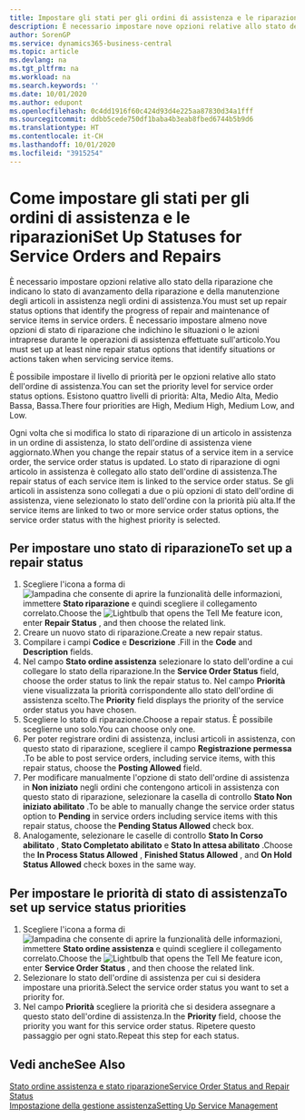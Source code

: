 ```yaml
---
title: Impostare gli stati per gli ordini di assistenza e le riparazioni | Documenti Microsoft
description: È necessario impostare nove opzioni relative allo stato della riparazione che indicano lo stato di avanzamento della riparazione e della manutenzione degli articoli in assistenza negli ordini di assistenza.
author: SorenGP
ms.service: dynamics365-business-central
ms.topic: article
ms.devlang: na
ms.tgt_pltfrm: na
ms.workload: na
ms.search.keywords: ''
ms.date: 10/01/2020
ms.author: edupont
ms.openlocfilehash: 0c4dd1916f60c424d93d4e225aa87830d34a1fff
ms.sourcegitcommit: ddbb5cede750df1baba4b3eab8fbed6744b5b9d6
ms.translationtype: HT
ms.contentlocale: it-CH
ms.lasthandoff: 10/01/2020
ms.locfileid: "3915254"
---
```

# <a name="set-up-statuses-for-service-orders-and-repairs"></a><span data-ttu-id="5a14f-103">Come impostare gli stati per gli ordini di assistenza e le riparazioni</span><span class="sxs-lookup"><span data-stu-id="5a14f-103">Set Up Statuses for Service Orders and Repairs</span></span>
<span data-ttu-id="5a14f-104">È necessario impostare opzioni relative allo stato della riparazione che indicano lo stato di avanzamento della riparazione e della manutenzione degli articoli in assistenza negli ordini di assistenza.</span><span class="sxs-lookup"><span data-stu-id="5a14f-104">You must set up repair status options that identify the progress of repair and maintenance of service items in service orders.</span></span> <span data-ttu-id="5a14f-105">È necessario impostare almeno nove opzioni di stato di riparazione che indichino le situazioni o le azioni intraprese durante le operazioni di assistenza effettuate sull'articolo.</span><span class="sxs-lookup"><span data-stu-id="5a14f-105">You must set up at least nine repair status options that identify situations or actions taken when servicing service items.</span></span>  

<span data-ttu-id="5a14f-106">È possibile impostare il livello di priorità per le opzioni relative allo stato dell'ordine di assistenza.</span><span class="sxs-lookup"><span data-stu-id="5a14f-106">You can set the priority level for service order status options.</span></span> <span data-ttu-id="5a14f-107">Esistono quattro livelli di priorità: Alta, Medio Alta, Medio Bassa, Bassa.</span><span class="sxs-lookup"><span data-stu-id="5a14f-107">There four priorities are High, Medium High, Medium Low, and Low.</span></span>  

<span data-ttu-id="5a14f-108">Ogni volta che si modifica lo stato di riparazione di un articolo in assistenza in un ordine di assistenza, lo stato dell'ordine di assistenza viene aggiornato.</span><span class="sxs-lookup"><span data-stu-id="5a14f-108">When you change the repair status of a service item in a service order, the service order status is updated.</span></span> <span data-ttu-id="5a14f-109">Lo stato di riparazione di ogni articolo in assistenza è collegato allo stato dell'ordine di assistenza.</span><span class="sxs-lookup"><span data-stu-id="5a14f-109">The repair status of each service item is linked to the service order status.</span></span> <span data-ttu-id="5a14f-110">Se gli articoli in assistenza sono collegati a due o più opzioni di stato dell'ordine di assistenza, viene selezionato lo stato dell'ordine con la priorità più alta.</span><span class="sxs-lookup"><span data-stu-id="5a14f-110">If the service items are linked to two or more service order status options, the service order status with the highest priority is selected.</span></span>  

## <a name="to-set-up-a-repair-status"></a><span data-ttu-id="5a14f-111">Per impostare uno stato di riparazione</span><span class="sxs-lookup"><span data-stu-id="5a14f-111">To set up a repair status</span></span>  
1. <span data-ttu-id="5a14f-112">Scegliere l'icona a forma di ![lampadina che consente di aprire la funzionalità delle informazioni](media/ui-search/search_small.png "Informazioni sull'operazione che si desidera eseguire"), immettere **Stato riparazione** e quindi scegliere il collegamento correlato.</span><span class="sxs-lookup"><span data-stu-id="5a14f-112">Choose the ![Lightbulb that opens the Tell Me feature](media/ui-search/search_small.png "Tell me what you want to do") icon, enter **Repair Status** , and then choose the related link.</span></span>
2. <span data-ttu-id="5a14f-113">Creare un nuovo stato di riparazione.</span><span class="sxs-lookup"><span data-stu-id="5a14f-113">Create a new repair status.</span></span>  
3. <span data-ttu-id="5a14f-114">Compilare i campi **Codice** e **Descrizione** .</span><span class="sxs-lookup"><span data-stu-id="5a14f-114">Fill in the **Code** and **Description** fields.</span></span>  
4. <span data-ttu-id="5a14f-115">Nel campo **Stato ordine assistenza** selezionare lo stato dell'ordine a cui collegare lo stato della riparazione.</span><span class="sxs-lookup"><span data-stu-id="5a14f-115">In the **Service Order Status** field, choose the order status to link the repair status to.</span></span> <span data-ttu-id="5a14f-116">Nel campo **Priorità** viene visualizzata la priorità corrispondente allo stato dell'ordine di assistenza scelto.</span><span class="sxs-lookup"><span data-stu-id="5a14f-116">The **Priority** field displays the priority of the service order status you have chosen.</span></span>  
5. <span data-ttu-id="5a14f-117">Scegliere lo stato di riparazione.</span><span class="sxs-lookup"><span data-stu-id="5a14f-117">Choose a repair status.</span></span> <span data-ttu-id="5a14f-118">È possibile sceglierne uno solo.</span><span class="sxs-lookup"><span data-stu-id="5a14f-118">You can choose only one.</span></span>  
6. <span data-ttu-id="5a14f-119">Per poter registrare ordini di assistenza, inclusi articoli in assistenza, con questo stato di riparazione, scegliere il campo **Registrazione permessa** .</span><span class="sxs-lookup"><span data-stu-id="5a14f-119">To be able to post service orders, including service items, with this repair status, choose the **Posting Allowed** field.</span></span>  
7. <span data-ttu-id="5a14f-120">Per modificare manualmente l'opzione di stato dell'ordine di assistenza in **Non iniziato** negli ordini che contengono articoli in assistenza con questo stato di riparazione, selezionare la casella di controllo **Stato Non iniziato abilitato** .</span><span class="sxs-lookup"><span data-stu-id="5a14f-120">To be able to manually change the service order status option to **Pending** in service orders including service items with this repair status, choose the **Pending Status Allowed** check box.</span></span>  
8. <span data-ttu-id="5a14f-121">Analogamente, selezionare le caselle di controllo **Stato In Corso abilitato** , **Stato Completato abilitato** e **Stato In attesa abilitato** .</span><span class="sxs-lookup"><span data-stu-id="5a14f-121">Choose the **In Process Status Allowed** , **Finished Status Allowed** , and **On Hold Status Allowed** check boxes in the same way.</span></span>
  
## <a name="to-set-up-service-status-priorities"></a><span data-ttu-id="5a14f-122">Per impostare le priorità di stato di assistenza</span><span class="sxs-lookup"><span data-stu-id="5a14f-122">To set up service status priorities</span></span>  
1. <span data-ttu-id="5a14f-123">Scegliere l'icona a forma di ![lampadina che consente di aprire la funzionalità delle informazioni](media/ui-search/search_small.png "Informazioni sull'operazione che si desidera eseguire"), immettere **Stato ordine assistenza** e quindi scegliere il collegamento correlato.</span><span class="sxs-lookup"><span data-stu-id="5a14f-123">Choose the ![Lightbulb that opens the Tell Me feature](media/ui-search/search_small.png "Tell me what you want to do") icon, enter **Service Order Status** , and then choose the related link.</span></span>  
2. <span data-ttu-id="5a14f-124">Selezionare lo stato dell'ordine di assistenza per cui si desidera impostare una priorità.</span><span class="sxs-lookup"><span data-stu-id="5a14f-124">Select the service order status you want to set a priority for.</span></span>  
3. <span data-ttu-id="5a14f-125">Nel campo **Priorità** scegliere la priorità che si desidera assegnare a questo stato dell'ordine di assistenza.</span><span class="sxs-lookup"><span data-stu-id="5a14f-125">In the **Priority** field, choose the priority you want for this service order status.</span></span> <span data-ttu-id="5a14f-126">Ripetere questo passaggio per ogni stato.</span><span class="sxs-lookup"><span data-stu-id="5a14f-126">Repeat this step for each status.</span></span>  

## <a name="see-also"></a><span data-ttu-id="5a14f-127">Vedi anche</span><span class="sxs-lookup"><span data-stu-id="5a14f-127">See Also</span></span>  
[<span data-ttu-id="5a14f-128">Stato ordine assistenza e stato riparazione</span><span class="sxs-lookup"><span data-stu-id="5a14f-128">Service Order Status and Repair Status</span></span>](service-service-order-status-and-repair-status.md)  
[<span data-ttu-id="5a14f-129">Impostazione della gestione assistenza</span><span class="sxs-lookup"><span data-stu-id="5a14f-129">Setting Up Service Management</span></span>](service-setup-service.md)  
